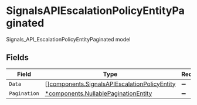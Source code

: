 # SignalsAPIEscalationPolicyEntityPaginated

Signals_API_EscalationPolicyEntityPaginated model


## Fields

| Field                                                                                                        | Type                                                                                                         | Required                                                                                                     | Description                                                                                                  |
| ------------------------------------------------------------------------------------------------------------ | ------------------------------------------------------------------------------------------------------------ | ------------------------------------------------------------------------------------------------------------ | ------------------------------------------------------------------------------------------------------------ |
| `Data`                                                                                                       | [][components.SignalsAPIEscalationPolicyEntity](../../models/components/signalsapiescalationpolicyentity.md) | :heavy_minus_sign:                                                                                           | N/A                                                                                                          |
| `Pagination`                                                                                                 | [*components.NullablePaginationEntity](../../models/components/nullablepaginationentity.md)                  | :heavy_minus_sign:                                                                                           | N/A                                                                                                          |
